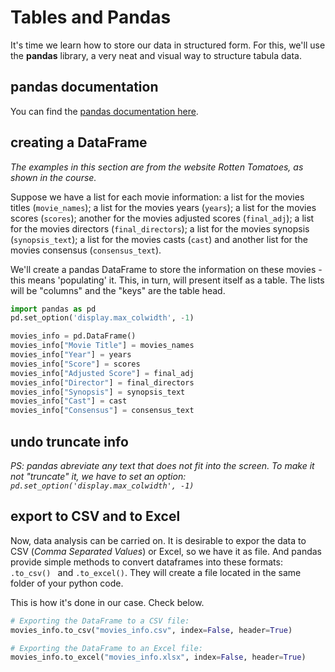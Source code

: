 # Tables and Pandas

It's time we learn how to store our data in structured form. For this, we'll use the **pandas** library, a very neat and visual way to structure tabula data. 

## pandas documentation

You can find the [pandas documentation here](https://pandas.pydata.org/docs/).

## creating a DataFrame

_The examples in this section are from the website Rotten Tomatoes, as shown in the course._

Suppose we have a list for each movie information: a list for the movies titles (`movie_names`); a list for the movies years (`years`); a list for the movies scores (`scores`); another for the movies adjusted scores (`final_adj`); a list for the movies directors (`final_directors`); a list for the movies synopsis (`synopsis_text`); a list for the movies casts (`cast`) and another list for the movies consensus (`consensus_text`).  

 We'll create a pandas DataFrame to store the information on these movies - this means 'populating' it. This, in turn, will present itself as a table. The lists will be "columns" and the "keys" are the table head.

```python
import pandas as pd
pd.set_option('display.max_colwidth', -1)

movies_info = pd.DataFrame()
movies_info["Movie Title"] = movies_names
movies_info["Year"] = years
movies_info["Score"] = scores
movies_info["Adjusted Score"] = final_adj
movies_info["Director"] = final_directors
movies_info["Synopsis"] = synopsis_text
movies_info["Cast"] = cast
movies_info["Consensus"] = consensus_text
```

## undo truncate info 

_PS: pandas abreviate any text that does not fit into the screen. To make it not "truncate" it, we have to set an option: `pd.set_option('display.max_colwidth', -1)`_

## export to CSV and to Excel

Now, data analysis can be carried on. It is desirable to expor the data to CSV (_Comma Separated Values_) or Excel, so we have it as file. And pandas provide simple methods to convert dataframes into these formats: `.to_csv() ` and `.to_excel()`. They will create a file located in the same folder of your python code.

This is how it's done in our case. Check below.

```python
# Exporting the DataFrame to a CSV file:
movies_info.to_csv("movies_info.csv", index=False, header=True)

# Exporting the DataFrame to an Excel file:
movies_info.to_excel("movies_info.xlsx", index=False, header=True)
```

